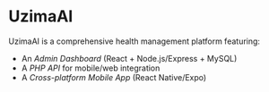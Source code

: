 # UzimaAI

UzimaAI is a comprehensive health management platform featuring:
- An *Admin Dashboard* (React + Node.js/Express + MySQL)
- A *PHP API* for mobile/web integration
- A *Cross-platform Mobile App* (React Native/Expo)

